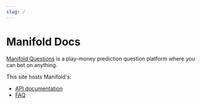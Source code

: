 ```yaml
---
slug: /
---
```


# Manifold Docs

[Manifold Questions](https://manifold.markets/) is a play-money prediction question platform where you can bet on anything.

This site hosts Manifold's:

- [API documentation](/api)
- [FAQ](/faq)
